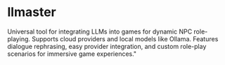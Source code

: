# llmaster
Universal tool for integrating LLMs into games for dynamic NPC role-playing. Supports cloud providers and local models like Ollama. Features dialogue rephrasing, easy provider integration, and custom role-play scenarios for immersive game experiences."
